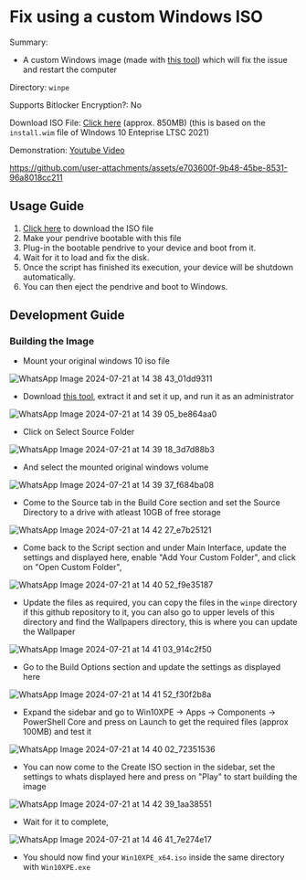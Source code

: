 # Fix using a custom Windows ISO

Summary:

- A custom Windows image (made with [this tool](https://github.com/ChrisRfr/Win10XPE)) which will fix the issue and restart the computer

Directory: `winpe`

Supports Bitlocker Encryption?: No

Download ISO File: [Click here](https://drive.google.com/file/d/1DpG4rdgNYhquszO324B6rgw-LDlEMyzi/view?usp=sharing) (approx. 850MB) (this is based on the `install.wim` file of WIndows 10 Enteprise LTSC 2021)

Demonstration: [Youtube Video](https://youtu.be/2F-rhVMHQfE)

https://github.com/user-attachments/assets/e703600f-9b48-45be-8531-96a8018cc211

## Usage Guide

1. [Click here](https://drive.google.com/file/d/1DpG4rdgNYhquszO324B6rgw-LDlEMyzi/view?usp=sharing) to download the ISO file
2. Make your pendrive bootable with this file
3. Plug-in the bootable pendrive to your device and boot from it.
4. Wait for it to load and fix the disk.
5. Once the script has finished its execution, your device will be shutdown automatically.
6. You can then eject the pendrive and boot to Windows.

## Development Guide

### Building the Image

- Mount your original windows 10 iso file

![WhatsApp Image 2024-07-21 at 14 38 43_01dd9311](https://github.com/user-attachments/assets/4659d40e-687c-4707-b82c-bd077ef07b1a)

- Download [this tool](https://github.com/ChrisRfr/Win10XPE), extract it and set it up, and run it as an administrator

![WhatsApp Image 2024-07-21 at 14 39 05_be864aa0](https://github.com/user-attachments/assets/4aec23c0-0ba3-4bf8-ad06-b130046c5137)

- Click on Select Source Folder

![WhatsApp Image 2024-07-21 at 14 39 18_3d7d88b3](https://github.com/user-attachments/assets/b9685c86-fc99-4a51-82a7-990384e0a2d4)

- And select the mounted original windows volume

![WhatsApp Image 2024-07-21 at 14 39 37_f684ba08](https://github.com/user-attachments/assets/4210ad24-1aba-4442-9730-686c20973cfb)

- Come to the Source tab in the Build Core section and set the Source Directory to a drive with atleast 10GB of free storage

![WhatsApp Image 2024-07-21 at 14 42 27_e7b25121](https://github.com/user-attachments/assets/f20b4295-eef1-4159-ad78-8a92c7bb5fb2)

- Come back to the Script section and under Main Interface, update the settings and displayed here, enable "Add Your Custom Folder", and click on "Open Custom Folder", 

![WhatsApp Image 2024-07-21 at 14 40 52_f9e35187](https://github.com/user-attachments/assets/0e9a624e-a0f3-47e5-87ab-93dcff139277)

- Update the files as required, you can copy the files in the `winpe` directory if this github repository to it, you can also go to upper levels of this directory and find the Wallpapers directory, this is where you can update the Wallpaper

![WhatsApp Image 2024-07-21 at 14 41 03_914c2f50](https://github.com/user-attachments/assets/2d34d0b5-1565-4ee1-9b11-620296e76127)

- Go to the Build Options section and update the settings as displayed here

![WhatsApp Image 2024-07-21 at 14 41 52_f30f2b8a](https://github.com/user-attachments/assets/f07a99ad-a263-45da-93cd-c22c750656f4)

- Expand the sidebar and go to Win10XPE -> Apps -> Components -> PowerShell Core and press on Launch to get the required files (approx 100MB) and test it

![WhatsApp Image 2024-07-21 at 14 40 02_72351536](https://github.com/user-attachments/assets/9148ee98-ecf3-4260-8530-e4976774fb3b)

- You can now come to the Create ISO section in the sidebar, set the settings to whats displayed here and press on "Play" to start building the image

![WhatsApp Image 2024-07-21 at 14 42 39_1aa38551](https://github.com/user-attachments/assets/70758c3a-0913-4891-a613-179c895abb32)

- Wait for it to complete,

![WhatsApp Image 2024-07-21 at 14 46 41_7e274e17](https://github.com/user-attachments/assets/a465c457-ca5a-4862-a697-91221f5fe866)

- You should now find your `Win10XPE_x64.iso` inside the same directory with `Win10XPE.exe`

